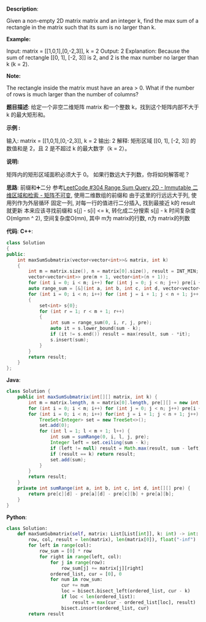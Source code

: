 __Description__:

Given a non-empty 2D matrix matrix and an integer k, find the max sum of a rectangle in the matrix such that its sum is no larger than k.

__Example:__

Input: matrix = [[1,0,1],[0,-2,3]], k = 2
Output: 2 
Explanation: Because the sum of rectangle [[0, 1], [-2, 3]] is 2,
             and 2 is the max number no larger than k (k = 2).

__Note:__

The rectangle inside the matrix must have an area > 0.
What if the number of rows is much larger than the number of columns?

__题目描述__:
给定一个非空二维矩阵 matrix 和一个整数 k，找到这个矩阵内部不大于 k 的最大矩形和。

__示例 :__

输入: matrix = [[1,0,1],[0,-2,3]], k = 2
输出: 2 
解释: 矩形区域 [[0, 1], [-2, 3]] 的数值和是 2，且 2 是不超过 k 的最大数字（k = 2）。

__说明:__

矩阵内的矩形区域面积必须大于 0。
如果行数远大于列数，你将如何解答呢？

__思路__:
前缀和➕二分
参考[LeetCode #304 Range Sum Query 2D - Immutable 二维区域和检索 - 矩阵不可变](https://www.jianshu.com/p/698d4825c808), 使用二维数组的前缀和
由于这里的行远远大于列, 使用列作为外层循环
固定一列, 对每一行的值进行二分插入, 找到最接近 k的 result就更新
本来应该寻找前缀和 s[j] - s[i] <= k, 转化成二分搜索 s[j] - k
时间复杂度O(mlgmn ^ 2), 空间复杂度O(mn), 其中 m为 matrix的行数, n为 matrix的列数

__代码__:
__C++__:
```C++
class Solution 
{
public:
    int maxSumSubmatrix(vector<vector<int>>& matrix, int k) 
    {
        int m = matrix.size(), n = matrix[0].size(), result = INT_MIN;
        vector<vector<int>> pre(m + 1, vector<int>(n + 1));
        for (int i = 0; i < m; i++) for (int j = 0; j < n; j++) pre[i + 1][j + 1] = matrix[i][j] + pre[i + 1][j] + pre[i][j + 1] - pre[i][j];
        auto range_sum = [&](int a, int b, int c, int d, vector<vector<int>> &pre) { return pre[c][d] - pre[c][b] - pre[a][d] + pre[a][b]; };
        for (int i = 0; i < n; i++) for (int j = i + 1; j < n + 1; j++)
        {
            set<int> s{0};
            for (int r = 1; r < m + 1; r++)
            {
                int sum = range_sum(0, i, r, j, pre);
                auto it = s.lower_bound(sum - k);
                if (it != s.end()) result = max(result, sum - *it);
                s.insert(sum);
            }
        }
        return result;
    }
};
```

__Java__:
```Java
class Solution {
    public int maxSumSubmatrix(int[][] matrix, int k) {
        int m = matrix.length, n = matrix[0].length, pre[][] = new int[matrix.length + 1][matrix[0].length + 1], result = Integer.MIN_VALUE;
        for (int i = 0; i < m; i++) for (int j = 0; j < n; j++) pre[i + 1][j + 1] = pre[i][j + 1] + pre[i + 1][j] + matrix[i][j] - pre[i][j];
        for (int i = 0; i < n; i++) for(int j = i + 1; j < n + 1; j++) {
            TreeSet<Integer> set = new TreeSet<>();
            set.add(0);
            for (int l = 1; l < m + 1; l++) {
                int sum = sumRange(0, i, l, j, pre);
                Integer left = set.ceiling(sum - k);
                if (left != null) result = Math.max(result, sum - left);
                if (result == k) return result;
                set.add(sum);
            }
        }
        return result;
    }
    private int sumRange(int a, int b, int c, int d, int[][] pre) {
        return pre[c][d] - pre[a][d] - pre[c][b] + pre[a][b];
    }
}
```

__Python__:
```Python
class Solution:
    def maxSumSubmatrix(self, matrix: List[List[int]], k: int) -> int:
        row, col, result = len(matrix), len(matrix[0]), float("-inf")
        for left in range(col):
            row_sum = [0] * row
            for right in range(left, col):
                for j in range(row):
                    row_sum[j] += matrix[j][right]
                ordered_list, cur = [0], 0
                for num in row_sum:
                    cur += num
                    loc = bisect.bisect_left(ordered_list, cur - k)
                    if loc < len(ordered_list):
                        result = max(cur - ordered_list[loc], result)
                    bisect.insort(ordered_list, cur)
        return result
```